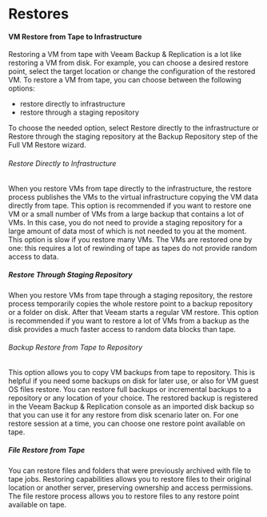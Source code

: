<!--- This was last Changed 03-05-17 by PS --->
# Restores

#### VM Restore from Tape to Infrastructure

Restoring a VM from tape with Veeam Backup & Replication is a lot like restoring a VM from disk. For example, you can choose a desired restore point, select the target location or change the configuration of the restored VM.
To restore a VM from tape, you can choose between the following options:
-	restore directly to infrastructure
-	restore through a staging repository

To choose the needed option, select Restore directly to the infrastructure or Restore through the staging repository at the Backup Repository step of the Full VM Restore wizard.

###### Restore Directly to Infrastructure
When you restore VMs from tape directly to the infrastructure, the restore process publishes the VMs to the virtual infrastructure copying the VM data directly from tape. This option is recommended if you want to restore one VM or a small number of VMs from a large backup that contains a lot of VMs. In this case, you do not need to provide a staging repository for a large amount of data most of which is not needed to you at the moment. This option is slow if you restore many VMs. The VMs are restored one by one: this requires a lot of rewinding of tape as tapes do not provide random access to data.

##### Restore Through Staging Repository
When you restore VMs from tape through a staging repository, the restore process temporarily copies the whole restore point to a backup repository or a folder on disk. After that Veeam starts a regular VM restore. This option is recommended if you want to restore a lot of VMs from a backup as the disk provides a much faster access to random data blocks than tape.



###### Backup Restore from Tape to Repository

This option allows you to copy VM backups from tape to repository. This is helpful if you need some backups on disk for later use, or also for VM guest OS files restore. You can restore full backups or incremental backups to a repository or any location of your choice. The restored backup is registered in the Veeam Backup & Replication console as an imported disk backup so that you can use it for any restore from disk scenario later on. For one restore session at a time, you can choose one restore point available on tape.

##### File Restore from Tape

You can restore files and folders that were previously archived with file to tape jobs. Restoring capabilities allows you to restore files to their original location or another server, preserving ownership and access permissions. The file restore process allows you to restore files to any restore point available on tape.  
